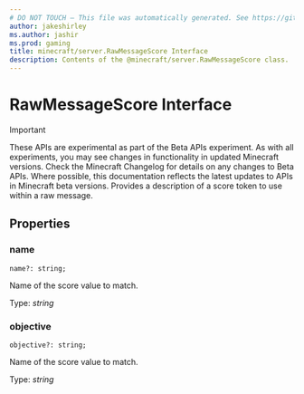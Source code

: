 ```yaml
---
# DO NOT TOUCH — This file was automatically generated. See https://github.com/mojang/minecraftapidocsgenerator to modify descriptions, examples, etc.
author: jakeshirley
ms.author: jashir
ms.prod: gaming
title: minecraft/server.RawMessageScore Interface
description: Contents of the @minecraft/server.RawMessageScore class.
---
```

# RawMessageScore Interface
>[!IMPORTANT]
>These APIs are experimental as part of the Beta APIs experiment. As with all experiments, you may see changes in functionality in updated Minecraft versions. Check the Minecraft Changelog for details on any changes to Beta APIs. Where possible, this documentation reflects the latest updates to APIs in Minecraft beta versions.
Provides a description of a score token to use within a raw message.

## Properties

### **name**
`name?: string;`

Name of the score value to match.

Type: *string*

### **objective**
`objective?: string;`

Name of the score value to match.

Type: *string*
